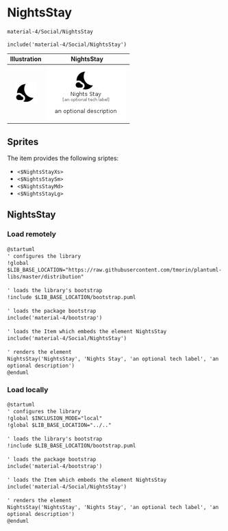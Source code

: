 # NightsStay


```text
material-4/Social/NightsStay
```

```text
include('material-4/Social/NightsStay')
```



| Illustration | NightsStay |
| :---: | :---: |
| ![illustration for Illustration](../../material-4/Social/NightsStay.png) | ![illustration for NightsStay](../../material-4/Social/NightsStay.Local.png) |



## Sprites
The item provides the following sriptes:

- `<$NightsStayXs>`
- `<$NightsStaySm>`
- `<$NightsStayMd>`
- `<$NightsStayLg>`





## NightsStay

### Load remotely
```plantuml
@startuml
' configures the library
!global $LIB_BASE_LOCATION="https://raw.githubusercontent.com/tmorin/plantuml-libs/master/distribution"

' loads the library's bootstrap
!include $LIB_BASE_LOCATION/bootstrap.puml

' loads the package bootstrap
include('material-4/bootstrap')

' loads the Item which embeds the element NightsStay
include('material-4/Social/NightsStay')

' renders the element
NightsStay('NightsStay', 'Nights Stay', 'an optional tech label', 'an optional description')
@enduml
```

### Load locally
```plantuml
@startuml
' configures the library
!global $INCLUSION_MODE="local"
!global $LIB_BASE_LOCATION="../.."

' loads the library's bootstrap
!include $LIB_BASE_LOCATION/bootstrap.puml

' loads the package bootstrap
include('material-4/bootstrap')

' loads the Item which embeds the element NightsStay
include('material-4/Social/NightsStay')

' renders the element
NightsStay('NightsStay', 'Nights Stay', 'an optional tech label', 'an optional description')
@enduml
```

